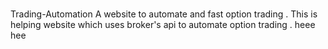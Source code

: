 #
 Trading-Automation
A website to automate and fast option trading . This is helping website which uses broker's api to automate option trading .
heee hee
